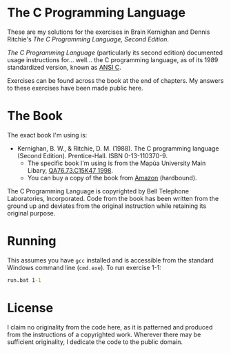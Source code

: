 # The C Programming Language
These are my solutions for the exercises in Brain Kernighan and
Dennis Ritchie's *The C Programming Language, Second Edition*.

*The C Programming Language* (particularly its second edition) documented
usage instructions for... well... the C programming language, as of its
1989 standardized version, known as [ANSI C](https://en.wikipedia.org/wiki/ANSI_C).

Exercises can be found across the book at the end of chapters. My answers
to these exercises have been made public here.

# The Book
The exact book I'm using is:
* Kernighan, B. W., &amp; Ritchie, D. M. (1988). The C programming language (Second Edition). Prentice-Hall. ISBN 0-13-110370-9.
    * The specific book I'm using is from the Mapúa University Main Libary, [QA76.73.C15K47 1998](https://mu.primo.exlibrisgroup.com/permalink/63MU_INST/tigdca/alma991000679789707136).
    * You can buy a copy of the book from [Amazon](https://www.amazon.com/C-Programming-Language-2nd-Ed/dp/0131103709) (hardbound).

The C Programming Language is copyrighted by Bell Telephone Laboratories,
Incorporated. Code from the book has been written from the ground up and
deviates from the original instruction while retaining its original purpose.

# Running
This assumes you have `gcc` installed and is accessible from the standard Windows
command line (`cmd.exe`). To run exercise 1-1:
```cmd
run.bat 1-1
```

# License
I claim no originality from the code here, as it is patterned and produced
from the instructions of a copyrighted work. Wherever there may be sufficient
originality, I dedicate the code to the public domain.